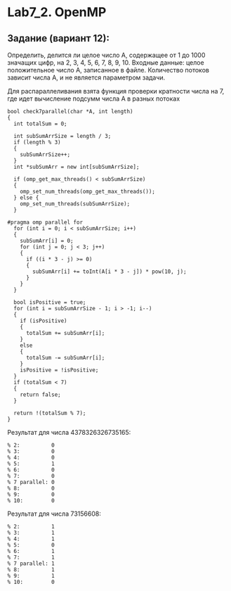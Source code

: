 # Lab7_2. OpenMP
## Задание (вариант 12):
Определить, делится ли целое число А, содержащее от 1 до 1000
значащих цифр, на 2, 3, 4, 5, 6, 7, 8, 9, 10. Входные данные: целое положительное число А, записанное в файле. Количество потоков зависит числа А, и
не является параметром задачи.

Для распараллеливания взята функция проверки кратности числа на 7, где идет вычисление подсумм числа А в разных потоках
```
bool check7parallel(char *A, int length)
{
  int totalSum = 0;

  int subSumArrSize = length / 3;
  if (length % 3)
  {
    subSumArrSize++;
  }
  int *subSumArr = new int[subSumArrSize];

  if (omp_get_max_threads() < subSumArrSize)
  {
    omp_set_num_threads(omp_get_max_threads());
  } else {
    omp_set_num_threads(subSumArrSize);
  }

#pragma omp parallel for
  for (int i = 0; i < subSumArrSize; i++)
  {
    subSumArr[i] = 0;
    for (int j = 0; j < 3; j++)
    {
      if ((i * 3 - j) >= 0)
      {
        subSumArr[i] += toInt(A[i * 3 - j]) * pow(10, j);
      }
    }
  }

  bool isPositive = true;
  for (int i = subSumArrSize - 1; i > -1; i--)
  {
    if (isPositive)
    {
      totalSum += subSumArr[i];
    }
    else
    {
      totalSum -= subSumArr[i];
    }
    isPositive = !isPositive;
  }
  if (totalSum < 7)
  {
    return false;
  }

  return !(totalSum % 7);
}
 ``` 
Результат для числа 4378326326735165:
```
% 2:          0
% 3:          0
% 4:          0
% 5:          1
% 6:          0
% 7:          0
% 7 parallel: 0
% 8:          0
% 9:          0
% 10:         0
``` 
Результат для числа 73156608:
```
% 2:          1
% 3:          1
% 4:          1
% 5:          0
% 6:          1
% 7:          1
% 7 parallel: 1
% 8:          1
% 9:          1
% 10:         0
``` 
